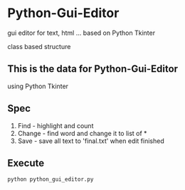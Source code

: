 # Python-Gui-Editor
gui editor for text, html ... based on Python Tkinter

class based structure

## This is the data for Python-Gui-Editor
using Python Tkinter

## Spec
1. Find - highlight and count
2. Change - find word and change it to list of *
3. Save - save all text to 'final.txt' when edit finished 

## Execute
```
python python_gui_editor.py
```
